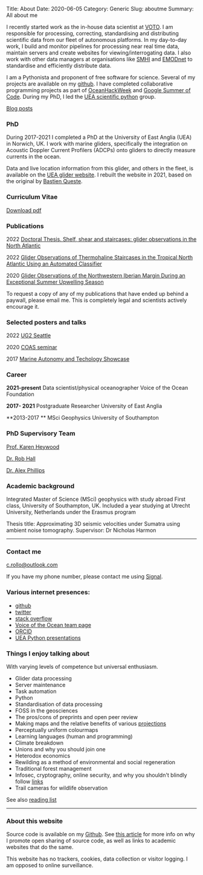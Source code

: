Title: About
Date: 2020-06-05
Category: Generic
Slug: aboutme
Summary: All about me

I recently started work as the in-house data scientist at [VOTO](https://voiceoftheocean.org/en). I am responsible for processing, correcting, standardising and distributing scientific data from our fleet of autonomous platforms. In my day-to-day work, I build and monitor pipelines for processing near real time data, maintain servers and create websites for viewing/interrogating data. I also work with other data managers at organisations like [SMHI](https://www.smhi.se/en) and [EMODnet](https://emodnet.ec.europa.eu/en) to standardise and efficiently distribute data.

I am a Pythonista and proponent of free software for science. Several of my projects are available on my [github](https://github.com/callumrollo). I have completed collaborative programming projects as part of [OceanHackWeek](https://callumrollo.github.io/hackweek.html) and [Google Summer of Code](https://summerofcode.withgoogle.com/). During my PhD, I led the [UEA scientific python](https://ueapy.github.io/) group.

[Blog posts](https://callumrollo.github.io/)


### PhD

During 2017-2021 I completed a PhD at the University of East Anglia (UEA) in Norwich, UK. I work with marine gliders, specifically the integration on Acoustic Doppler Current Profilers (ADCPs) onto gliders to directly measure currents in the ocean.

Data and live location information from this glider, and others in the fleet, is available on the [UEA glider website](https://ueaglider.uea.ac.uk). I rebuilt the website in 2021, based on the original by [Bastien Queste](http://byqueste.com/).



### Curriculum Vitae

[Download pdf](../images/callum-rollo-cv-2020.pdf)

### Publications

2022 [Doctoral Thesis. Shelf, shear and staircases: glider observations in the North Atlantic](https://ueaeprints.uea.ac.uk/id/eprint/87555/)

2022 [Glider Observations of Thermohaline Staircases in the Tropical North Atlantic Using an Automated Classifier](https://gi.copernicus.org/articles/11/359/2022/)

2020 [Glider Observations of the Northwestern Iberian Margin During an Exceptional Summer Upwelling Season](https://doi.org/10.1029/2019JC015804)

To request a copy of any of my publications that have ended up behind a paywall, please email me. This is completely legal and scientists actively encourage it.

### Selected posters and talks

2022 [UG2 Seattle](../images/ug2_2022.pdf)

2020 [COAS seminar](../images/Rollo_COAS_2020_low_res.pdf)

2017 [Marine Autonomy and Techology Showcase](../images/poster_omura_17.pdf)


### Career

**2021-present** Data scientist/physical oceanographer Voice of the Ocean Foundation

**2017- 2021** Postgraduate Researcher University of East Anglia

**2013-2017 ** MSci Geophysics University of Southampton

### PhD Supervisory Team

[Prof. Karen Heywood](https://people.uea.ac.uk/k_heywood)

[Dr. Rob Hall](https://people.uea.ac.uk/robert_hall)

[Dr. Alex Phillips](https://www.noc.ac.uk/people/abp)

### Academic background

Integrated Master of Science (MSci) geophysics with study abroad First class, University of Southampton, UK. Included a year studying at Utrecht University, Netherlands under the Erasmus program

Thesis title: Approximating 3D seismic velocities under Sumatra using ambient noise tomography.
Supervisor: Dr Nicholas Harmon

-----------------------

### Contact me

[c.rollo@outlook.com](mailto:c.rollo@outlook.com)

If you have my phone number, please contact me using [Signal](https://www.signal.org/).

### Various internet presences:

- [github](https://github.com/callumrollo)
- [twitter](https://twitter.com/callum_rollo)
- [stack overflow](https://stackoverflow.com/users/13208790/marcos)
- [Voice of the Ocean team page](https://voiceoftheocean.org/meet-the-crew/)
- [ORCID](https://orcid.org/0000-0002-5134-7886)
- [UEA Python presentations](https://ueapy.github.io/author/callum-rollo.html) 

### Things I enjoy talking about

With varying levels of competence but universal enthusiasm.

- Glider data processing
- Server maintenance
- Task automation
- Python
- Standardisation of data processing
- FOSS in the geosciences
- The pros/cons of preprints and open peer review
- Making maps and the relative benefits of various [projections](https://xkcd.com/977/)
- Perceptually uniform colourmaps
- Learning languages (human and programming)
- Climate breakdown
- Unions and why you should join one
- Heterodox economics
- Rewilding as a method of environmental and social regeneration
- Traditional forest management
- Infosec, cryptography, online security, and why you shouldn't blindly follow [links](https://www.youtube.com/watch?v=dQw4w9WgXcQ)
- Trail cameras for wildlife observation

See also [reading list](https://callumrollo.github.io/reading.html#reading)

-------------------

### About this website

Source code is available on my [Github](https://github.com/callumrollo/callumrollo.github.io). See [this article](https://callumrollo.github.io/howto.html#howto) for more info on why I promote open sharing  of source code, as well as links to academic websites that do the same.

This website has no trackers, cookies, data collection or visitor logging. I am opposed to online surveillance.

